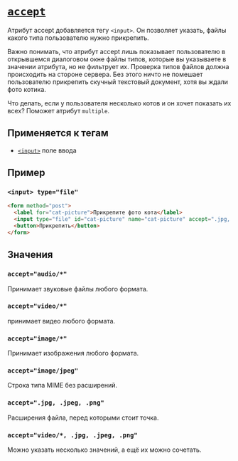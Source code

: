 # [`accept`](../index.md)

Атрибут accept добавляется тегу `<input>`. Он позволяет указать, файлы какого типа пользователю нужно прикрепить.

Важно понимать, что атрибут accept лишь показывает пользователю в открывшемся диалоговом окне файлы типов, которые вы указываете в значении атрибута, но не фильтрует их. Проверка типов файлов должна происходить на стороне сервера. Без этого ничто не помешает пользователю прикрепить скучный текстовый документ, хотя вы ждали фото котика.

Что делать, если у пользователя несколько котов и он хочет показать их всех? Поможет атрибут `multiple`.

## Применяется к тегам

- [`<input>`](../Tags/input.md) поле ввода

## Пример

### `<input> type="file"`

```html
<form method="post">
  <label for="cat-picture">Прикрепите фото кота</label>
  <input type="file" id="cat-picture" name="cat-picture" accept=".jpg, .jpeg, .png" />
  <button>Прикрепить</button>
</form>
```

## Значения

### `accept="audio/*"`

Принимает звуковые файлы любого формата.

### `accept="video/*"`

принимает видео любого формата.

### `accept="image/*"`

Принимает изображения любого формата.

### `accept="image/jpeg"`

Строка типа MIME без расширений.

### `accept=".jpg, .jpeg, .png"`

Расширения файла, перед которыми стоит точка.

### `accept="video/*, .jpg, .jpeg, .png"`

Можно указать несколько значений, а ещё их можно сочетать.
